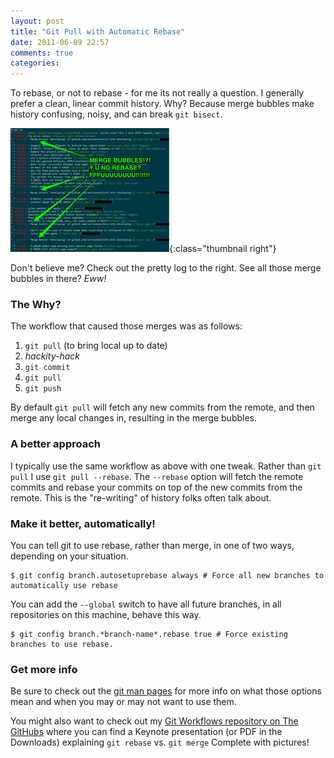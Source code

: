 ```yaml
---
layout: post
title: "Git Pull with Automatic Rebase"
date: 2011-06-09 22:57
comments: true
categories:
---
```


To rebase, or not to rebase - for me its not really a question. I
generally prefer a clean, linear commit history. Why? Because merge bubbles make
history confusing, noisy, and can break `git bisect`.

![Y U NO REBASE!?!](/assets/images/posts/y-u-no-rebase-preview.jpg){:class="thumbnail right"}

Don't believe me? Check out the pretty log to the right. See all
those merge bubbles in there? *Eww!*

<h3>The Why?</h3>

The workflow that caused those merges was as follows:

1. `git pull` (to bring local up to date)
2. *hackity-hack*
3. `git commit`
4. `git pull`
5. `git push`

By default `git pull` will fetch any new commits from the remote, and
then merge any local changes in, resulting in the merge bubbles.

<!-- more -->

<h3>A better approach</h3>

I typically use the same workflow as above with one tweak.
Rather than `git pull` I use `git pull --rebase`.
The `--rebase` option will fetch the remote commits and rebase your commits on top of the new commits from the remote.
This is the "re-writing" of history folks often talk about.

<h3>Make it better, automatically!</h3>

You can tell git to use rebase, rather than merge, in one of two ways, depending on
your situation.

```
$ git config branch.autosetuprebase always # Force all new branches to automatically use rebase
```

You can add the `--global` switch to have all future branches, in all
repositories on this machine, behave this way.

```
$ git config branch.*branch-name*.rebase true # Force existing branches to use rebase.
```

<h3>Get more info</h3>

Be sure to check out the <a title="git-config Manual Page" href=
"http://www.kernel.org/pub/software/scm/git/docs/git-config.html" rel="external">git
man pages</a> for more info on what those options mean and when you may or may not want
to use them.

You might also want to check out my <a title="Git Workflows" href=
"https://github.com/stevenharman/git-workflows" rel="external">Git Workflows repository
on The GitHubs</a> where you can find a Keynote presentation (or PDF in the Downloads)
explaining `git rebase` vs. `git merge` Complete with
pictures!
